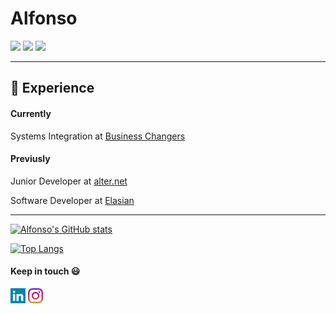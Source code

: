   
# Alfonso
[![](https://img.shields.io/badge/OS-Ubuntu-orange?style=flat&logo=linux&logoColor=black)](https://ubuntu.com/)
[![](https://img.shields.io/badge/OS-Fedora-blue?style=flat&logo=linux&logoColor=black)](https://fedora.com/)
[![](https://img.shields.io/badge/Editor-VS%20Code-blueviolet?style=flat&logo=visual-studio-code&logoColor=black)](https://code.visualstudio.com/)


<hr>

## :briefcase: Experience 

#### Currently
Systems Integration at [Business Changers](https://www.business-changers.it/)

#### Previusly
Junior Developer at [alter.net](https://www.alternet.it)

Software Developer at [Elasian](https://www.elaisian.com)

<hr>
<!--
## :dart: Goals

#### Current
- [ ] Improve my career
- [ ] Enjoy experiece abroad
- [ ] Create a software house
- [ ] Partecipate to Hackathons

#### Completed
- [x] Start a programmer career
- [x] Attended a startups accelerator program
-->


<!--
**Forz70043/Forz70043** is a ✨ _special_ ✨ repository because its `README.md` (this file) appears on your GitHub profile.

Here are some ideas to get you started:

- 🔭 I’m currently working on ...
- 🌱 I’m currently learning ...
- 👯 I’m looking to collaborate on ...
- 🤔 I’m looking for help with ...
- 💬 Ask me about ...
- 📫 How to reach me: ...
- 😄 Pronouns: ...
- ⚡ Fun fact: ...
-->

[![Alfonso's GitHub stats](https://github-readme-stats.vercel.app/api?username=Forz70043&count_private=true&theme=gotham&show_icons=true)]()

[![Top Langs](https://github-readme-stats.vercel.app/api/top-langs/?username=Forz70043&layout=compact&langs_count=6&theme=gotham)]()


#### Keep in touch :smiley:
[![](/images/linkedin.png)](https://www.linkedin.it/in/alfonsopisicchio)
[![](/images/instagram.png)](https://www.instagram.com/le_muert/)
